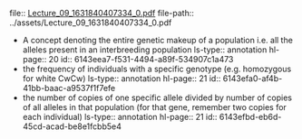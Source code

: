 file:: [Lecture_09_1631840407334_0.pdf](../assets/Lecture_09_1631840407334_0.pdf)
file-path:: ../assets/Lecture_09_1631840407334_0.pdf

- A concept denoting the entire genetic makeup of a population i.e. all the alleles present in an interbreeding population
  ls-type:: annotation
  hl-page:: 20
  id:: 6143eea7-f531-4494-a89f-534907c1a473
- the frequency of individuals with a specific genotype (e.g. homozygous for white CwCw)
  ls-type:: annotation
  hl-page:: 21
  id:: 6143efa0-af4b-41bb-baac-a9537f1f7efe
- the number of copies of one specific allele divided by number of copies of all alleles in that population (for that gene, remember two copies for each individual)
  ls-type:: annotation
  hl-page:: 21
  id:: 6143efbd-eb6d-45cd-acad-be8e1fcbb5e4